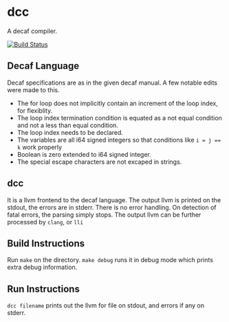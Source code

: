 dcc
===

A decaf compiler.

[![Build Status](https://magnum.travis-ci.com/shrenikjain38/Compiler.svg?token=FFbPsEYpnhs7rA8fk78V)](https://magnum.travis-ci.com/shrenikjain38/Compiler)

Decaf Language
--------------

Decaf specifications are as in the given decaf manual. A few notable edits were made to this.

- The for loop does not implicitly contain an increment of the loop index, for flexiblity.
- The loop index termination condition is equated as a not equal condition and not a less than equal condition.
- The loop index needs to be declared.
- The variables are all i64 signed integers so that conditions like `i = j == k` work properly
- Boolean is zero extended to i64 signed integer.
- The special escape characters are not excaped in strings.

dcc
---

It is a llvm frontend to the decaf language. The output llvm is printed on the stdout,
the errors are in stderr. 
There is no error handling. On detection of fatal errors, the parsing simply stops.
The output llvm can be further processed by `clang`, or `lli`

Build Instructions
------------------

Run `make` on the directory. 
`make debug` runs it in debug mode which prints extra debug information.

Run Instructions
----------------

`dcc filename` prints out the llvm for file on stdout, and errors if any on stderr.


